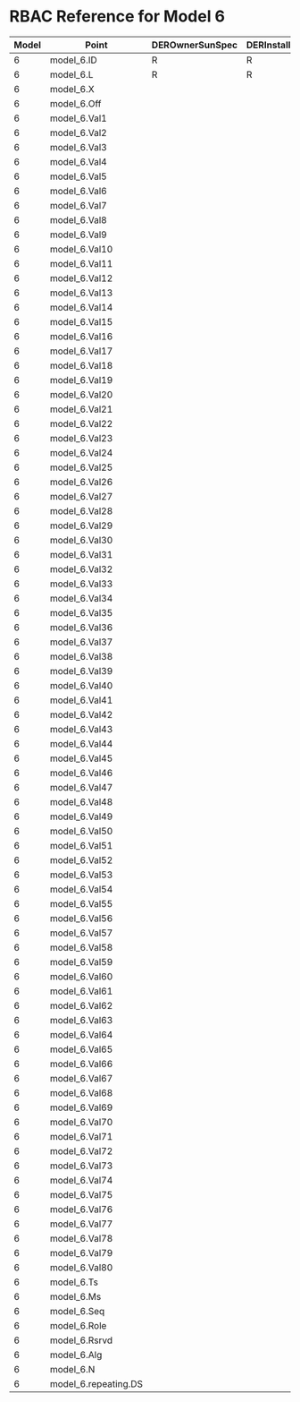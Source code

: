 # RBAC Reference for Model 6

| Model | Point | DEROwnerSunSpec | DERInstallerSunSpec | DERVendorSunSpec | ServiceProviderSunSpec | GridOperatorSunSpec |
|-------|-------|------------------|---------------------|------------------|------------------------|---------------------|
| 6 | model_6.ID | R | R | R | R | R |
| 6 | model_6.L | R | R | R | R | R |
| 6 | model_6.X |  |  |  |  |  |
| 6 | model_6.Off |  |  |  |  |  |
| 6 | model_6.Val1 |  |  |  |  |  |
| 6 | model_6.Val2 |  |  |  |  |  |
| 6 | model_6.Val3 |  |  |  |  |  |
| 6 | model_6.Val4 |  |  |  |  |  |
| 6 | model_6.Val5 |  |  |  |  |  |
| 6 | model_6.Val6 |  |  |  |  |  |
| 6 | model_6.Val7 |  |  |  |  |  |
| 6 | model_6.Val8 |  |  |  |  |  |
| 6 | model_6.Val9 |  |  |  |  |  |
| 6 | model_6.Val10 |  |  |  |  |  |
| 6 | model_6.Val11 |  |  |  |  |  |
| 6 | model_6.Val12 |  |  |  |  |  |
| 6 | model_6.Val13 |  |  |  |  |  |
| 6 | model_6.Val14 |  |  |  |  |  |
| 6 | model_6.Val15 |  |  |  |  |  |
| 6 | model_6.Val16 |  |  |  |  |  |
| 6 | model_6.Val17 |  |  |  |  |  |
| 6 | model_6.Val18 |  |  |  |  |  |
| 6 | model_6.Val19 |  |  |  |  |  |
| 6 | model_6.Val20 |  |  |  |  |  |
| 6 | model_6.Val21 |  |  |  |  |  |
| 6 | model_6.Val22 |  |  |  |  |  |
| 6 | model_6.Val23 |  |  |  |  |  |
| 6 | model_6.Val24 |  |  |  |  |  |
| 6 | model_6.Val25 |  |  |  |  |  |
| 6 | model_6.Val26 |  |  |  |  |  |
| 6 | model_6.Val27 |  |  |  |  |  |
| 6 | model_6.Val28 |  |  |  |  |  |
| 6 | model_6.Val29 |  |  |  |  |  |
| 6 | model_6.Val30 |  |  |  |  |  |
| 6 | model_6.Val31 |  |  |  |  |  |
| 6 | model_6.Val32 |  |  |  |  |  |
| 6 | model_6.Val33 |  |  |  |  |  |
| 6 | model_6.Val34 |  |  |  |  |  |
| 6 | model_6.Val35 |  |  |  |  |  |
| 6 | model_6.Val36 |  |  |  |  |  |
| 6 | model_6.Val37 |  |  |  |  |  |
| 6 | model_6.Val38 |  |  |  |  |  |
| 6 | model_6.Val39 |  |  |  |  |  |
| 6 | model_6.Val40 |  |  |  |  |  |
| 6 | model_6.Val41 |  |  |  |  |  |
| 6 | model_6.Val42 |  |  |  |  |  |
| 6 | model_6.Val43 |  |  |  |  |  |
| 6 | model_6.Val44 |  |  |  |  |  |
| 6 | model_6.Val45 |  |  |  |  |  |
| 6 | model_6.Val46 |  |  |  |  |  |
| 6 | model_6.Val47 |  |  |  |  |  |
| 6 | model_6.Val48 |  |  |  |  |  |
| 6 | model_6.Val49 |  |  |  |  |  |
| 6 | model_6.Val50 |  |  |  |  |  |
| 6 | model_6.Val51 |  |  |  |  |  |
| 6 | model_6.Val52 |  |  |  |  |  |
| 6 | model_6.Val53 |  |  |  |  |  |
| 6 | model_6.Val54 |  |  |  |  |  |
| 6 | model_6.Val55 |  |  |  |  |  |
| 6 | model_6.Val56 |  |  |  |  |  |
| 6 | model_6.Val57 |  |  |  |  |  |
| 6 | model_6.Val58 |  |  |  |  |  |
| 6 | model_6.Val59 |  |  |  |  |  |
| 6 | model_6.Val60 |  |  |  |  |  |
| 6 | model_6.Val61 |  |  |  |  |  |
| 6 | model_6.Val62 |  |  |  |  |  |
| 6 | model_6.Val63 |  |  |  |  |  |
| 6 | model_6.Val64 |  |  |  |  |  |
| 6 | model_6.Val65 |  |  |  |  |  |
| 6 | model_6.Val66 |  |  |  |  |  |
| 6 | model_6.Val67 |  |  |  |  |  |
| 6 | model_6.Val68 |  |  |  |  |  |
| 6 | model_6.Val69 |  |  |  |  |  |
| 6 | model_6.Val70 |  |  |  |  |  |
| 6 | model_6.Val71 |  |  |  |  |  |
| 6 | model_6.Val72 |  |  |  |  |  |
| 6 | model_6.Val73 |  |  |  |  |  |
| 6 | model_6.Val74 |  |  |  |  |  |
| 6 | model_6.Val75 |  |  |  |  |  |
| 6 | model_6.Val76 |  |  |  |  |  |
| 6 | model_6.Val77 |  |  |  |  |  |
| 6 | model_6.Val78 |  |  |  |  |  |
| 6 | model_6.Val79 |  |  |  |  |  |
| 6 | model_6.Val80 |  |  |  |  |  |
| 6 | model_6.Ts |  |  |  |  |  |
| 6 | model_6.Ms |  |  |  |  |  |
| 6 | model_6.Seq |  |  |  |  |  |
| 6 | model_6.Role |  |  |  |  |  |
| 6 | model_6.Rsrvd |  |  |  |  |  |
| 6 | model_6.Alg |  |  |  |  |  |
| 6 | model_6.N |  |  |  |  |  |
| 6 | model_6.repeating.DS |  |  |  |  |  |

